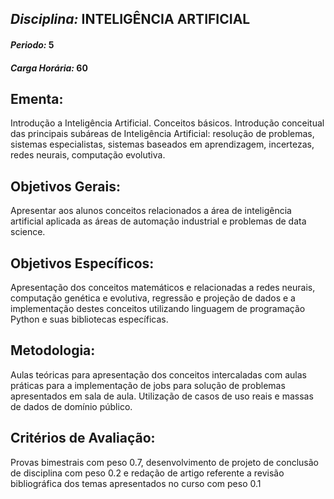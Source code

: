 ## *Disciplina:* INTELIGÊNCIA ARTIFICIAL
#### *Periodo:* 5
#### *Carga Horária:* 60
 
## Ementa:
Introdução a Inteligência Artificial. Conceitos básicos. Introdução conceitual das principais subáreas de Inteligência Artificial: resolução de problemas, sistemas especialistas, sistemas baseados em aprendizagem, incertezas, redes neurais, computação evolutiva.  
 
## Objetivos Gerais:
Apresentar aos alunos conceitos relacionados a área de inteligência artificial aplicada as áreas de automação industrial e problemas de data science.
 
## Objetivos Específicos:
Apresentação dos conceitos matemáticos e relacionadas a redes neurais, computação genética e evolutiva, regressão e projeção de dados e a implementação destes conceitos utilizando linguagem de programação Python e suas bibliotecas específicas.
 
## Metodologia:
Aulas teóricas para apresentação dos conceitos intercaladas com aulas práticas para a implementação de jobs para solução de problemas apresentados em sala de aula. Utilização de casos de uso reais e massas de dados de domínio público.
 
## Critérios de Avaliação:
Provas bimestrais com peso 0.7, desenvolvimento de projeto de conclusão de disciplina com peso 0.2 e redação de artigo referente a revisão bibliográfica dos temas apresentados no curso com peso 0.1